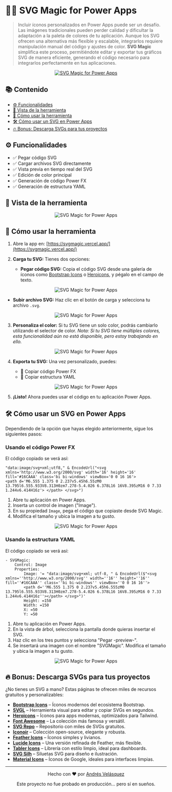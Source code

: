 # 🧙‍♂️ SVG Magic for Power Apps

> Incluir íconos personalizados en Power Apps puede ser un desafío. Las imágenes tradicionales pueden perder calidad y dificultar la adaptación a la paleta de colores de tu aplicación. Aunque los SVG ofrecen una alternativa más flexible y escalable, integrarlos requiere manipulación manual del código y ajustes de color. **SVG Magic** simplifica este proceso, permitiéndote editar y exportar tus gráficos SVG de manera eficiente, generando el código necesario para integrarlos perfectamente en tus aplicaciones.

<div align="center">
  <a href="https://svgmagic.vercel.app" target="_blank">
    <img src="assets/SVGMagicIconCut.png" style="max-width: 100%; height: auto;" alt="SVG Magic for Power Apps" />  
  </a>
</div>

## 📚 Contenido

- [⚙️ Funcionalidades](#️-funcionalidades)
- [📸 Vista de la herramienta](#-vista-de-la-herramienta)
- [🚀 Cómo usar la herramienta](#-cómo-usar-la-herramienta)
- [🛠️ Cómo usar un SVG en Power Apps](#️-cómo-usar-un-svg-en-power-apps)
- [🔥 Bonus: Descarga SVGs para tus proyectos](#-bonus-descarga-svgs-para-tus-proyectos)

## ⚙️ Funcionalidades

- ✅ Pegar código SVG
- ✅ Cargar archivos SVG directamente
- ✅ Vista previa en tiempo real del SVG
- ✅ Edición de color principal
- ✅ Generación de código Power FX
- ✅ Generación de estructura YAML

## 📸 Vista de la herramienta

<div align="center">
    <img src="assets/SVGMagicScreen.gif" style="max-width: 100%; height: auto;" alt="SVG Magic for Power Apps" />  
</div>

## 🚀 Cómo usar la herramienta

1. Abre la app en: [https://svgmagic.vercel.app/](https://svgmagic.vercel.app/)

2. **Carga tu SVG:** Tienes dos opciones:

   - **Pegar código SVG:** Copia el código SVG desde una galería de íconos como 
     [Bootstrap Icons](https://icons.getbootstrap.com/) o 
     [Heroicons](https://heroicons.com/), y pégalo en el campo de texto.

<div align="center">
  <img src="assets/CopyCode.gif" style="max-width: 100%; height: auto;" alt="SVG Magic for Power Apps" />
</div>

   - **Subir archivo SVG:** Haz clic en el botón de carga y selecciona tu archivo `.svg`.

<div align="center">
  <img src="assets/FileCode.png" style="max-width: 100%; height: auto;" alt="SVG Magic for Power Apps" />
</div>

3. **Personaliza el color:** Si tu SVG tiene un solo color, podrás cambiarlo utilizando el selector de color. 
   *Nota: Si tu SVG tiene múltiples colores, esta funcionalidad aún no está disponible, pero estoy trabajando en ello.*

<div align="center">
  <img src="assets/selectColor.gif" style="max-width: 100%; height: auto;" alt="SVG Magic for Power Apps" />
</div>

4. **Exporta tu SVG:** Una vez personalizado, puedes:

   - 💾 Copiar código Power FX
   - 💾 Copiar estructura YAML

<div align="center">
  <img src="assets/CopySave.gif" style="max-width: 100%; height: auto;" alt="SVG Magic for Power Apps" />
</div>

5. **¡Listo!** Ahora puedes usar el código en tu aplicación Power Apps.

## 🛠️ Cómo usar un SVG en Power Apps

Dependiendo de la opción que hayas elegido anteriormente, sigue los siguientes pasos:

### Usando el código Power FX

<p>El código copiado se verá así:</p>

```
"data:image/svg+xml;utf8," & EncodeUrl("<svg xmlns='http://www.w3.org/2000/svg' width='16' height='16' fill='#16CAAA' class='bi bi-windows' viewBox='0 0 16 16'>   
<path d='M6.555 1.375 0 2.237v5.45h6.55zM0 13.795l6.555.933V8.313H0zm7.278-5.4.026 6.378L16 16V8.395zM16 0 7.33 1.244v6.414H16z'> </path> </svg>")
```

1. Abre tu aplicación en Power Apps.
2. Inserta un control de imagen ("Image").
3. En su propiedad `Image`, pega el código que copiaste desde SVG Magic.
4. Modifica el tamaño y ubica la imagen a tu gusto.

<p align="center">
  <img src="assets/SVGMagicScreen.gif" style="max-width: 100%; height: auto;" alt="SVG Magic for Power Apps" /> 
</p>

### Usando la estructura YAML

<p>El código copiado se verá así:</p>

```
- SVGMagic:
    Control: Image
    Properties:
        Image: '= "data:image/svg+xml; utf-8, " & EncodeUrl($"<svg xmlns=''http://www.w3.org/2000/svg'' width=''16'' height=''16'' fill=''#16CAAA'' class=''bi bi-windows'' viewBox=''0 0 16 16''>
        <path d=''M6.555 1.375 0 2.237v5.45h6.555zM0 13.795l6.555.933V8.313H0zm7.278-5.4.026 6.378L16 16V8.395zM16 0 7.33 1.244v6.414H16z''></path> </svg>")'
        Height: =150
        Width: =150
        X: =50
        Y: =50
```

1. Abre tu aplicación en Power Apps.
2. En la vista de árbol, selecciona la pantalla donde quieras insertar el SVG.
3. Haz clic en los tres puntos y selecciona "Pegar -preview-".
4. Se insertará una imagen con el nombre "SVGMagic". Modifica el tamaño y ubica la imagen a tu gusto.

<p align="center">
  <img src="assets/SVGMagicScreen.gif" style="max-width: 100%; height: auto;" alt="SVG Magic for Power Apps" /> 
</p>

## 🔥 Bonus: Descarga SVGs para tus proyectos

¿No tienes un SVG a mano? Estas páginas te ofrecen miles de recursos gratuitos y personalizables:

- [**Bootstrap Icons**](https://icons.getbootstrap.com/) – Íconos modernos del ecosistema Bootstrap.
- [**SVGL**](https://svgl.app/) – Herramienta visual para editar y copiar SVGs en segundos.
- [**Heroicons**](https://heroicons.com/) – Íconos para apps modernas, optimizados para Tailwind.
- [**Font Awesome**](https://fontawesome.com/icons) – La colección más famosa y versátil.
- [**SVG Repo**](https://www.svgrepo.com/) – Repositorio con miles de SVGs gratuitos.
- [**Iconoir**](https://iconoir.com/) – Colección open-source, elegante y robusta.
- [**Feather Icons**](https://feathericons.com/) – Íconos simples y livianos.
- [**Lucide Icons**](https://lucide.dev/) – Una versión refinada de Feather, más flexible.
- [**Tabler Icons**](https://tabler.io/icons) – Librería con estilo limpio, ideal para dashboards.
- [**SVG Silh**](https://www.svgsilh.com/) – Siluetas SVG para diseño e ilustración.
- [**Material Icons**](https://fonts.google.com/icons) – Íconos de Google, ideales para interfaces limpias.

---

<div align="center">
  <p>Hecho con ❤️ por <a href="https://github.com/sirbate">Andrés Velásquez</a></p>
  <p>Este proyecto no fue probado en producción... pero sí en sueños.</p>
</div>
